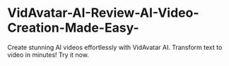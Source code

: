 # VidAvatar-AI-Review-AI-Video-Creation-Made-Easy-
Create stunning AI videos effortlessly with VidAvatar AI. Transform text to video in minutes! Try it now.

